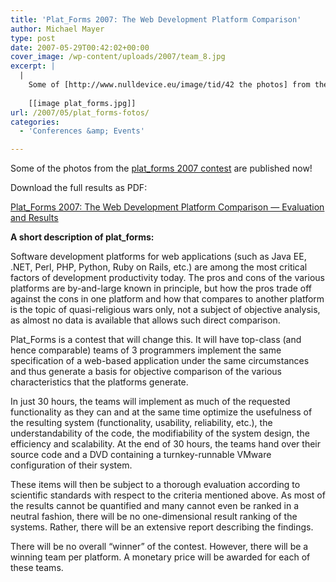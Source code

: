```yaml
---
title: 'Plat_Forms 2007: The Web Development Platform Comparison'
author: Michael Mayer
type: post
date: 2007-05-29T00:42:02+00:00
cover_image: /wp-content/uploads/2007/team_8.jpg
excerpt: |
  |
    Some of [http://www.nulldevice.eu/image/tid/42 the photos] from the [http://www.plat-forms.org/2007 plat_forms 2007 contest] are published on this website now!
    
    [[image plat_forms.jpg]]
url: /2007/05/plat_forms-fotos/
categories:
  - 'Conferences &amp; Events'

---
```

Some of the photos from the <a href="https://alvar.a-blast.org/plat_forms/" target="_blank">plat_forms 2007 contest</a> are published now!

Download the full results as PDF:

[Plat_Forms 2007: The Web Development Platform Comparison — Evaluation and Results](/wp-content/uploads/2007/platforms_2007_results.pdf)

<!--break-->

**A short description of plat_forms:**

Software development platforms for web applications (such as Java EE, .NET, Perl, PHP, Python, Ruby on Rails, etc.) are among the most critical factors of development productivity today. The pros and cons of the various platforms are by-and-large known in principle, but how the pros trade off against the cons in one platform and how that compares to another platform is the topic of quasi-religious wars only, not a subject of objective analysis, as almost no data is available that allows such direct comparison.
  
Plat_Forms is a contest that will change this. It will have top-class (and hence comparable) teams of 3 programmers implement the same specification of a web-based application under the same circumstances and thus generate a basis for objective comparison of the various characteristics that the platforms generate.

In just 30 hours, the teams will implement as much of the requested functionality as they can and at the same time optimize the usefulness of the resulting system (functionality, usability, reliability, etc.), the understandability of the code, the modifiability of the system design, the efficiency and scalability. At the end of 30 hours, the teams hand over their source code and a DVD containing a turnkey-runnable VMware configuration of their system.

These items will then be subject to a thorough evaluation according to scientific standards with respect to the criteria mentioned above. As most of the results cannot be quantified and many cannot even be ranked in a neutral fashion, there will be no one-dimensional result ranking of the systems. Rather, there will be an extensive report describing the findings.

There will be no overall &#8220;winner&#8221; of the contest. However, there will be a winning team per platform. A monetary price will be awarded for each of these teams.